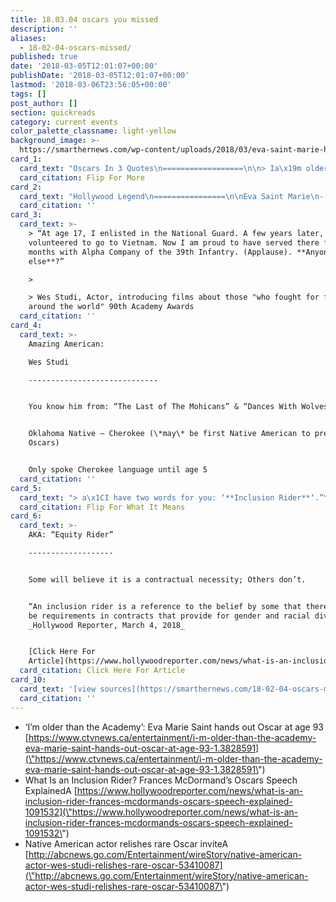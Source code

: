 ```yaml
---
title: 18.03.04 oscars you missed
description: ''
aliases:
  - 18-02-04-oscars-missed/
published: true
date: '2018-03-05T12:01:07+00:00'
publishDate: '2018-03-05T12:01:07+00:00'
lastmod: '2018-03-06T23:56:05+00:00'
tags: []
post_author: []
section: quickreads
category: current events
color_palette_classname: light-yellow
background_image: >-
  https://smarthernews.com/wp-content/uploads/2018/03/eva-saint-marie-hollywood-1260854-360x360.jpg
card_1:
  card_text: "Oscars In 3 Quotes\n==================\n\n> Ia\x19m older than the Academy. Ia\x19m very proud of that. Just keep moving.”\n> \n> Eva Saint Marie, 93-year-old actress presenting at the 90th Academy Award.\n\nFlip For More"
  card_citation: Flip For More
card_2:
  card_text: "Hollywood Legend\n================\n\nEva Saint Marie\n---------------\n\nBorn: Newark New Jersey, 1924\n\nWinner, Best Supporting Actress, a\x1COn the Waterfronta\x1D, 1955 Oscars\n\nGave birth to her first child, a son, days after she won Academy Award"
  card_citation: ''
card_3:
  card_text: >-
    > “At age 17, I enlisted in the National Guard. A few years later, I
    volunteered to go to Vietnam. Now I am proud to have served there for 12
    months with Alpha Company of the 39th Infantry. (Applause). **Anyone
    else**?”

    > 

    > Wes Studi, Actor, introducing films about those "who fought for freedom
    around the world" 90th Academy Awards
  card_citation: ''
card_4:
  card_text: >-
    Amazing American:  

    Wes Studi

    -----------------------------


    You know him from: “The Last of The Mohicans” & “Dances With Wolves”


    Oklahoma Native – Cherokee (\*may\* be first Native American to present at
    Oscars)


    Only spoke Cherokee language until age 5
  card_citation: ''
card_5:
  card_text: "> a\x1CI have two words for you: ‘**Inclusion Rider**‘.”\n> \n> Frances McDormand, during acceptance speech for Best Actress, 90th Academy Awards, March 4, 2018\n\nFlip For What It Means"
  card_citation: Flip For What It Means
card_6:
  card_text: >-
    AKA: “Equity Rider”

    -------------------


    Some will believe it is a contractual necessity; Others don’t.


    “An inclusion rider is a reference to the belief by some that there should
    be requirements in contracts that provide for gender and racial diversity.”
    _Hollywood Reporter, March 4, 2018_


    [Click Here For
    Article](https://www.hollywoodreporter.com/news/what-is-an-inclusion-rider-frances-mcdormands-oscars-speech-explained-1091532)
  card_citation: Click Here For Article
card_10:
  card_text: '[view sources](https://smarthernews.com/18-02-04-oscars-missed/)'
  card_citation: ''
---
```

*   ‘I’m older than the Academy’: Eva Marie Saint hands out Oscar at age 93 [https://www.ctvnews.ca/entertainment/i-m-older-than-the-academy-eva-marie-saint-hands-out-oscar-at-age-93-1.3828591](\"https://www.ctvnews.ca/entertainment/i-m-older-than-the-academy-eva-marie-saint-hands-out-oscar-at-age-93-1.3828591\")
*   What Is an Inclusion Rider? Frances McDormand’s Oscars Speech ExplainedA [https://www.hollywoodreporter.com/news/what-is-an-inclusion-rider-frances-mcdormands-oscars-speech-explained-1091532](\"https://www.hollywoodreporter.com/news/what-is-an-inclusion-rider-frances-mcdormands-oscars-speech-explained-1091532\")
*   Native American actor relishes rare Oscar inviteA [http://abcnews.go.com/Entertainment/wireStory/native-american-actor-wes-studi-relishes-rare-oscar-53410087](\"http://abcnews.go.com/Entertainment/wireStory/native-american-actor-wes-studi-relishes-rare-oscar-53410087\")